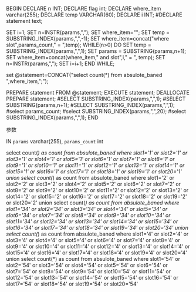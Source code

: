 BEGIN
DECLARE n INT;
DECLARE flag int;
DECLARE where_item varchar(255);
DECLARE temp VARCHAR(60);
DECLARE i INT;
#DECLARE statement text;

SET i=1;
SET n=INSTR(params,",");
SET where_item="";
SET temp = SUBSTRING_INDEX(params,",",-1);
SET where_item=concat("where slot",params_count," = ",temp);
WHILE(n>0)
DO
	SET temp = SUBSTRING_INDEX(params,",",1);
	SET params = SUBSTRING(params,n+1);
	SET where_item=concat(where_item," and slot",i," = ", temp);
	SET n=INSTR(params,",");
	SET i=i+1;
END WHILE;

set @statement=CONCAT("select count(*) from absulote_baned  ",where_item,";");

PREPARE statement FROM @statement;
EXECUTE statement;
DEALLOCATE PREPARE statement;
#SELECT SUBSTRING_INDEX(params,",",1);
#SELECT SUBSTRING(params,n+1);
#SELECT SUBSTRING_INDEX(params,",",1);
#select params_count;
#select SUBSTRING_INDEX(params,",",20);
#select SUBSTRING_INDEX(params,",",1);
END



参数


IN `params` varchar(255), `params_count` int



select count(*) as count from absulote_baned where slot1='1' or slot2='1' or slot3='1' or slot4='1' or slot5='1' or slot6='1' or slot7='1' or slot8='1' or slot9='1' or slot10='1' or slot11='1' or slot12='1' or slot13='1' or slot14='1' or slot15='1' or slot16='1' or slot17='1' or slot18='1' or slot19='1' or slot20='1' union select count(*) as count from absulote_baned where slot1='2' or slot2='2' or slot3='2' or slot4='2' or slot5='2' or slot6='2' or slot7='2' or slot8='2' or slot9='2' or slot10='2' or slot11='2' or slot12='2' or slot13='2' or slot14='2' or slot15='2' or slot16='2' or slot17='2' or slot18='2' or slot19='2' or slot20='2' union select count(*) as count from absulote_baned where slot1='34' or slot2='34' or slot3='34' or slot4='34' or slot5='34' or slot6='34' or slot7='34' or slot8='34' or slot9='34' or slot10='34' or slot11='34' or slot12='34' or slot13='34' or slot14='34' or slot15='34' or slot16='34' or slot17='34' or slot18='34' or slot19='34' or slot20='34' union select count(*) as count from absulote_baned where slot1='4' or slot2='4' or slot3='4' or slot4='4' or slot5='4' or slot6='4' or slot7='4' or slot8='4' or slot9='4' or slot10='4' or slot11='4' or slot12='4' or slot13='4' or slot14='4' or slot15='4' or slot16='4' or slot17='4' or slot18='4' or slot19='4' or slot20='4' union select count(*) as count from absulote_baned where slot1='54' or slot2='54' or slot3='54' or slot4='54' or slot5='54' or slot6='54' or slot7='54' or slot8='54' or slot9='54' or slot10='54' or slot11='54' or slot12='54' or slot13='54' or slot14='54' or slot15='54' or slot16='54' or slot17='54' or slot18='54' or slot19='54' or slot20='54'


